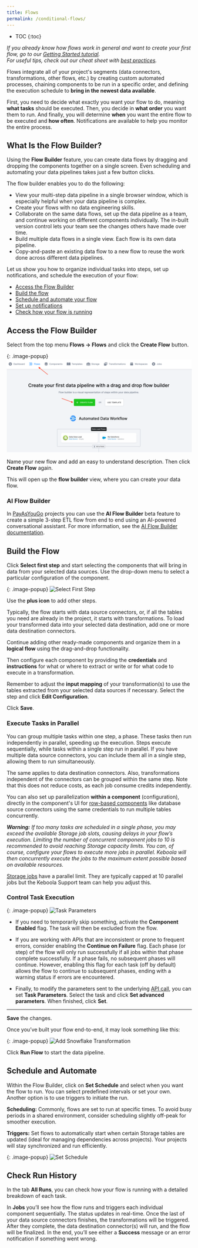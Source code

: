 ```yaml
---
title: Flows
permalink: /conditional-flows/
---
```


* TOC
{:toc}

*If you already know how flows work in general and want to create your first flow, go to our [Getting Started tutorial](/tutorial/automate/).  
For useful tips, check out our cheat sheet with [best practices](/tutorial/onboarding/cheat-sheet/#automating-your-flow).*

Flows integrate all of your project's segments (data connectors, transformations, other flows, etc.) by creating custom automated processes, chaining components to be run in a specific order, 
and defining the execution schedule to **bring in the newest data available**. 

First, you need to decide what exactly you want your flow to do, meaning **what tasks** should be executed. Then, you decide in **what order** you want them to run. 
And finally, you will determine **when** you want the entire flow to be executed and **how often**. Notifications are available to help you monitor the entire process. 

## What Is the Flow Builder?
Using the **Flow Builder** feature, you can create data flows by dragging and dropping the components together on a single screen.
Even scheduling and automating your data pipelines takes just a few button clicks. 

The flow builder enables you to do the following:

- View your multi-step data pipeline in a single browser window, which is especially helpful when your data pipeline is complex. 
- Create your flows with no data engineering skills.
- Collaborate on the same data flows, set up the data pipeline as a team, and continue working on different components individually. The in-built version control lets your team see the changes others have made over time.
- Build multiple data flows in a single view. Each flow is its own data pipeline.
- Copy-and-paste an existing data flow to a new flow to reuse the work done across different data pipelines.

Let us show you how to organize individual tasks into steps, set up notifications, and schedule the execution of your flow:

- [Access the Flow Builder](#access-the-flow-builder)
- [Build the flow](#build-the-flow)
- [Schedule and automate your flow](#schedule-and-automate)
- [Set up notifications](/management/notifications/)
- [Check how your flow is running](#check-run-history)

## Access the Flow Builder
Select from the top menu **Flows -> Flows** and click the **Create Flow** button.
   
{: .image-popup}
![Go to Flows](/tutorial/automate/automate1.png)

Name your new flow and add an easy to understand description. Then click **Create Flow** again. 

This will open up the **flow builder** view, where you can create your data flow.

### AI Flow Builder

In [PayAsYouGo](/management/payg-project/) projects you can use the **AI Flow Builder** beta feature to create a simple 3-step ETL flow from end to end using an AI-powered conversational assistant. For more information, see the [AI Flow Builder documentation](/flows/ai-flow-builder/).

## Build the Flow
Click **Select first step** and start selecting the components that will bring in data from your selected data sources. Use the drop-down menu to select a particular configuration of the component.

{: .image-popup}
![Select First Step](/flows/build-flow.png)

Use the **plus icon** to add other steps. 

Typically, the flow starts with data source connectors, or, if all the tables you need are already in the project, it starts with transformations. To load your transformed data into your selected data destination, add one or more data destination connectors.

Continue adding other ready-made components and organize them in a **logical flow** using the drag-and-drop functionality. 

Then configure each component by providing the **credentials** and **instructions** for what or where to extract or write or for what code to execute in a transformation.

Remember to adjust the **input mapping** of your transformation(s) to use the tables extracted from your selected data sources if necessary. Select the step and click **Edit Configuration**.

Click **Save**.

### Execute Tasks in Parallel
You can group multiple tasks within one step, a phase. These tasks then run independently in parallel, speeding up the execution. 
Steps execute sequentially, while tasks within a single step run in parallel. If you have multiple data source connectors, you can include them all in a single step, allowing them to run simultaneously. 

The same applies to data destination connectors. Also, transformations independent of the connectors can be grouped within the same step. Note that this does not reduce costs, as each job consume credits independently.

You can also set up parallelization **within a component** (configuration), directly in the component's UI for
[row-based components](/components/#configuration-rows) like database source connectors using the same credentials to run multiple tables concurrently.

***Warning:** If too many tasks are scheduled in a single phase, you may exceed the available Storage job slots, causing delays in your flow’s execution. 
Limiting the number of concurrent component jobs to 10 is recommended to avoid reaching Storage capacity limits. You can, of course, configure your flows to 
execute more jobs in parallel. Keboola will then concurrently execute the jobs to the maximum extent possible based on available resources.*

[Storage jobs](/storage/jobs/) have a parallel limit. They are typically capped at 10 parallel jobs but the Keboola Support team can help you adjust this. 

### Control Task Execution

{: .image-popup}
![Task Parameters](/flows/task-parameters.png)

- If you need to temporarily skip something, activate the **Component Enabled** flag. The task will then be excluded from the flow.

- If you are working with APIs that are inconsistent or prone to frequent errors, consider enabling the **Continue on Failure** flag. Each phase (or step) of the flow will only run successfully if all jobs within that phase complete successfully. If a phase fails, no subsequent phases will continue. However, enabling this flag for each task (off by default) allows the flow to continue to subsequent phases, ending with a warning status if errors are encountered.

- Finally, to modify the parameters sent to the underlying [API call](https://developers.keboola.com/integrate/jobs/#run-a-job), you can set **Task Parameters**. 
Select the task and click **Set advanced parameters**. When finished, click **Set**.

*****

**Save** the changes.

Once you’ve built your flow end-to-end, it may look something like this:

{: .image-popup}
![Add Snowflake Transformation](/flows/add-transformation.png)
   
Click **Run Flow** to start the data pipeline.

## Schedule and Automate
Within the Flow Builder, click on **Set Schedule** and select when you want the flow to run.
You can select predefined intervals or set your own. Another option is to use triggers to initiate the run. 

**Scheduling:** Commonly, flows are set to run at specific times. To avoid busy periods in a shared environment, consider scheduling slightly off-peak for smoother execution.

**Triggers:** Set flows to automatically start when certain Storage tables are updated (ideal for managing dependencies across projects). Your projects will stay synchronized and run efficiently.

{: .image-popup}
![Set Schedule](/flows/set-schedule.png)

## Check Run History
In the tab **All Runs**, you can check how your flow is running with a detailed breakdown of each task. 

In **Jobs** you’ll see how the flow runs and triggers each individual component sequentially. The status updates in real-time. 
Once the last of your data source connectors finishes, the transformations will be triggered. After they complete, the data destination connector(s) will run, and the flow will be finalized. 
In the end, you’ll see either a **Success** message or an error notification if something went wrong.
